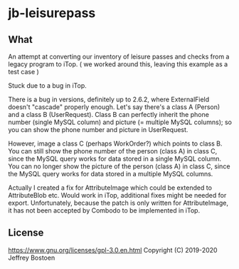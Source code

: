 # jb-leisurepass

## What
An attempt at converting our inventory of leisure passes and checks from a legacy program to iTop.
( we worked around this, leaving this example as a test case )

Stuck due to a bug in iTop.

There is a bug in versions, definitely up to 2.6.2, where ExternalField doesn't "cascade" properly enough.
Let's say there's a class A (Person) and a class B (UserRequest).
Class B can perfectly inherit the phone number (single MySQL column) and picture (= multiple MySQL columns); so you can show the phone number and picture in UserRequest.

However, image a class C (perhaps WorkOrder?) which points to class B.
You can still show the phone number of the person (class A) in class C, since the MySQL query works for data stored in a single MySQL column.
You can no longer show the picture of the person (class A) in class C, since the MySQL query works for data stored in a multiple MySQL columns.


Actually I created a fix for AttributeImage which could be extended to AttributeBlob etc.
Would work in iTop, additional fixes might be needed for export. Unfortunately, because the patch is only written for AttributeImage, it has not been accepted by Combodo to be implemented in iTop.

## License
https://www.gnu.org/licenses/gpl-3.0.en.html
Copyright (C) 2019-2020 Jeffrey Bostoen

